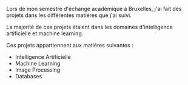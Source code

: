 Lors de mon semestre d'échange académique à Bruxelles, j'ai fait des projets dans les différentes matiéres que j'ai suivi.

La majorité de ces projets étaient dans les domaines d'intelligence artificielle et machine learning.

Ces projets appartiennent aux matiéres suivantes :

- Intelligence Artificielle
- Machine Learning
- Image Processing
- Databases
